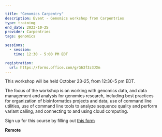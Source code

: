 ```yaml
---

title: "Genomics Carpentry"
description: Event - Genomics workshop from Carpentries
type: training
end_date: 2023-10-25
provider: Carpentries
tags: genomics

sessions: 
  - session:
    time: 12:30 - 5:00 PM EDT

registration: 
  url: https://forms.office.com/g/G63f3z3JXm
---
```


This workshop will be held October 23-25, from 12:30-5 pm EDT.

The focus of the workshop is on working with genomics data, and data management and analysis for genomics research, including best practices for organization of bioinformatics projects and data, use of command line utilities, use of command line tools to analyze sequence quality and perform variant calling, and connecting to and using cloud computing. <!--excerpt-->

Sign up for this course by filling out [this form](https://forms.office.com/g/G63f3z3JXm)

**Remote**
